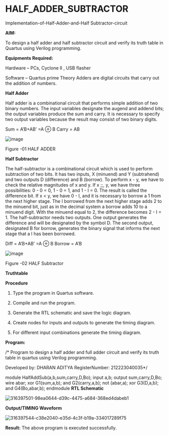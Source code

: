 # HALF_ADDER_SUBTRACTOR

Implementation-of-Half-Adder-and-Half Subtractor-circuit

**AIM:**

To design a half adder and half subtractor circuit and verify its truth table in Quartus using Verilog programming.

**Equipments Required:**

Hardware – PCs, Cyclone II , USB flasher 

Software – Quartus prime Theory Adders are digital circuits that carry out the addition of numbers.

**Half Adder**

Half adder is a combinational circuit that performs simple addition of two binary numbers. The input variables designate the augend and addend bits; the output variables produce the sum and carry. It is necessary to specify two output variables because the result may consist of two binary digits.

Sum = A’B+AB’ =A ⊕ B Carry = AB

![image](https://github.com/naavaneetha/HALF_ADDER_SUBTRACTOR/assets/154305477/bd4a0b2c-cdbc-4184-ab08-81578f121e1f)

Figure -01 HALF ADDER

**Half Subtractor**

The half-subtractor is a combinational circuit which is used to perform subtraction of two bits. It has two inputs, X (minuend) and Y (subtrahend) and two outputs D (difference) and B (borrow). To perform x - y, we have to check the relative magnitudes of x and y. If x ;;, y, we have three possibilities: 0 - 0 = 0, 1 - 0 = 1, and 1 - I = 0. The result is called the difference bit. If x < y, we have 0 - I, and it is necessary to borrow a 1 from the next higher stage. The I borrowed from the next higher stage adds 2 to the minuend bit, just as in the decimal system a borrow adds 10 to a minuend digit. With the minuend equal to 2, the difference becomes 2 - I = 1. The half-subtractor needs two outputs. One output generates the difference and will be designated by the symbol D. The second output, designated B for borrow, generates the binary signal that informs the next stage that a I has been borrowed. 

Diff = A’B+AB’ =A ⊕ B
Borrow = A’B

 ![image](https://github.com/naavaneetha/HALF_ADDER_SUBTRACTOR/assets/154305477/d76b099c-513f-4e7c-843a-e2fd028a531a)

Figure -02 HALF Subtractor

**Truthtable**

**Procedure**

1.	Type the program in Quartus software.

2.	Compile and run the program.

3.	Generate the RTL schematic and save the logic diagram.

4.	Create nodes for inputs and outputs to generate the timing diagram.

5.	For different input combinations generate the timing diagram.


**Program:**

/* Program to design a half adder and full adder circuit and verify its truth table in quartus using Verilog programming.

Developed by: DHARAN ADITYA RegisterNumber: 212223040035*/

module HalfAddSub(a,b,sum,carry,D,Bo);
input a,b;
output sum,carry,D,Bo;
wire abar;
xor G1(sum,a,b);
and G2(carry,a,b);
not (abar,a);
xor G3(D,a,b);
and G4(Bo,abar,b);
endmodule
**RTL Schematic**

![316397501-98ea0644-d39c-4475-a684-368ed4dabeb1](https://github.com/DharanAditya/HALF_ADDER_SUBTRACTOR/assets/147473834/973d7392-db50-4d35-8fe7-34c8e2edc507)

**Output/TIMING Waveform**

![316397544-c38e2040-e35d-4c3f-b19a-334017289f75](https://github.com/DharanAditya/HALF_ADDER_SUBTRACTOR/assets/147473834/17f4c20a-5bfa-4ee5-a82e-3c1e0dc78a3d)


**Result:**
The above program is executed successfully.
